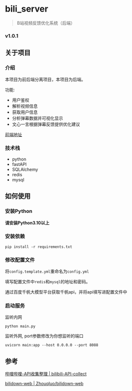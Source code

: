 # bili_server

> B站视频反馈优化系统（后端）

### v1.0.1

## 关于项目

### 介绍

本项目为前后端分离项目，本项目为后端。

功能:
- 用户鉴权
- 解析视频信息
- 获取用户信息
- 分析弹幕数据并可视化显示
- 文心一言根据弹幕反馈提供优化建议

[前端地址](https://github.com/z5882852/bili_web)

### 技术栈

- python
- fastAPI
- SQLAlchemy
- redis
- mysql

## 如何使用

### 安装Python

**请安装Python3.10以上**

### 安装依赖
```shell
pip install -r requirements.txt
```

### 修改配置文件

将`config.template.yml`重命名为`config.yml`

填写配置文件中`redis`和`mysql`的地址和密码。

通过百度千帆大模型平台获取千帆api，并将api填写进配置文件中

### 启动服务

监听内网
```shell
python main.py
```

监听外网, port参数修改为你想监听的端口
```shell
uvicorn main:app --host 0.0.0.0 --port 8088
```


## 参考

[哔哩哔哩-API收集整理 | bilibili-API-collect](https://github.com/SocialSisterYi/bilibili-API-collect)

[bilidown-web | Zhouqluo/bilidown-web](https://github.com/Zhouqluo/bilidown-web)

